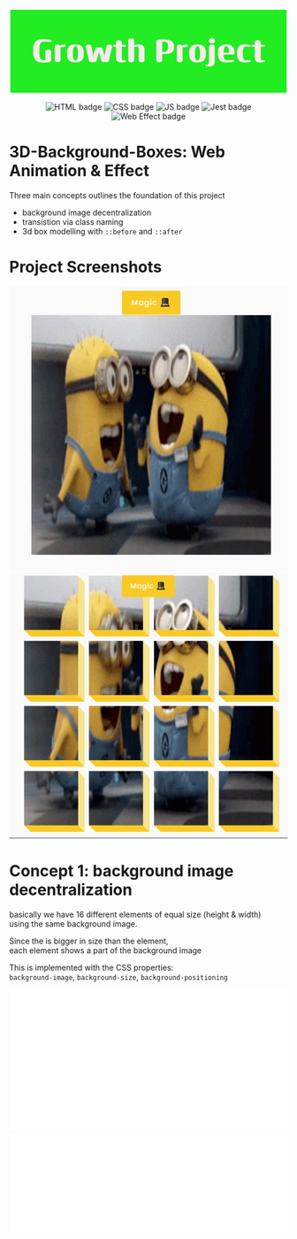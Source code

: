 

<p align="center">
  <img src="./ReadMe-Images/Growth_Project%20(1).png">
</p>
<p align="center">
  <img src="https://img.shields.io/badge/HTML-E34F26.svg" alt="HTML badge" style="height: 25px;">
  <img src="https://img.shields.io/badge/CSS-1572B6.svg" alt="CSS badge" style="height: 25px;"> 
  <img src="https://img.shields.io/badge/JS-F7DF1E.svg" alt="JS badge" style="height: 25px;">
  <img src="https://img.shields.io/badge/Jest-C21325.svg" alt="Jest badge" style="height: 25px;">
  <img src="https://img.shields.io/badge/Web Effect-4AB2B4.svg" alt="Web Effect badge" style="height: 25px;">
</p>

  
# 3D-Background-Boxes: Web Animation &amp; Effect
  Three main concepts outlines the foundation of this project
  - background image decentralization
  - transistion via class naming
  - 3d box modelling with `::before` and `::after`


# Project Screenshots
<p align="center">
  <img src="./ReadMe-Images/project-screeshot1.jpg">
  <img src="./ReadMe-Images/project-screenshot3.jpg">
</p>

  
  
# Concept 1: background image decentralization
  basically we have 16 different elements of equal size (height & width)<br />
  using the same background image.
  
  Since the is bigger in size than the element,<br />
  each element shows a part of the background image
  
  This is implemented with the CSS properties:<br />
  `background-image`, `background-size`, `background-positioning`
  
  <img src="./ReadMe-Images/concept1-image1.svg" style="width:600px; height:auto">
  <img src="./ReadMe-Images/concept1-image2.svg" style="width:600px; height:auto">


